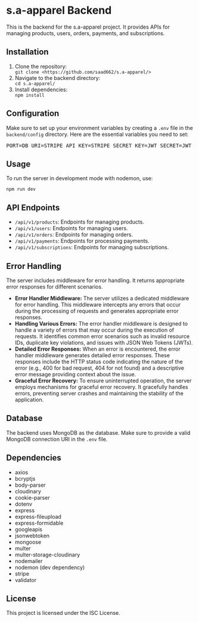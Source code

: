 <!DOCTYPE html>
<html lang="en">
<head>
    <meta charset="UTF-8">
    <meta name="viewport" content="width=device-width, initial-scale=1.0">
    <title>S.A-Apparel Backend README</title>
</head>
<body>
    <h1>s.a-apparel Backend</h1>
    <p>This is the backend for the s.a-apparel project. It provides APIs for managing products, users, orders, payments, and subscriptions.</p>
    <h2>Installation</h2>
    <ol>
        <li>Clone the repository:</li>
        <code>git clone &lt;https://github.com/saad662/s.a-apparel/&gt;</code>
        <li>Navigate to the backend directory:</li>
        <code>cd s.a-apparel/</code>
        <li>Install dependencies:</li>
        <code>npm install</code>
    </ol>
    <h2>Configuration</h2>
    <p>Make sure to set up your environment variables by creating a <code>.env</code> file in the <code>backend/config</code> directory. Here are the essential variables you need to set:</p>
    <pre>PORT=DB_URI=STRIPE_API_KEY=STRIPE_SECRET_KEY=JWT_SECRET=JWT_EXPIRE=COOKIE_EXPIRE=SMPT_SERVICE=SMPT_MAIL=SMPT_PASSWORD=SMPT_HOST=SMPT_PORT=CLOUDINARY_NAME=CLOUDINARY_API_KEY=CLOUDINARY_API_SECRET=</pre>
    <h2>Usage</h2>
    <p>To run the server in development mode with nodemon, use:</p>
    <code>npm run dev</code>
    <h2>API Endpoints</h2>
    <ul>
        <li><code>/api/v1/products</code>: Endpoints for managing products.</li>
        <li><code>/api/v1/users</code>: Endpoints for managing users.</li>
        <li><code>/api/v1/orders</code>: Endpoints for managing orders.</li>
        <li><code>/api/v1/payments</code>: Endpoints for processing payments.</li>
        <li><code>/api/v1/subscriptions</code>: Endpoints for managing subscriptions.</li>
    </ul>
    <h2>Error Handling</h2>
    <p>The server includes middleware for error handling. It returns appropriate error responses for different scenarios.</p>
    <ul>
        <li><strong>Error Handler Middleware:</strong> The server utilizes a dedicated middleware for error handling. This middleware intercepts any errors that occur during the processing of requests and generates appropriate error responses.</li>
        <li><strong>Handling Various Errors:</strong> The error handler middleware is designed to handle a variety of errors that may occur during the execution of requests. It identifies common error scenarios such as invalid resource IDs, duplicate key violations, and issues with JSON Web Tokens (JWTs).</li>
        <li><strong>Detailed Error Responses:</strong> When an error is encountered, the error handler middleware generates detailed error responses. These responses include the HTTP status code indicating the nature of the error (e.g., 400 for bad request, 404 for not found) and a descriptive error message providing context about the issue.</li>
        <li><strong>Graceful Error Recovery:</strong> To ensure uninterrupted operation, the server employs mechanisms for graceful error recovery. It gracefully handles errors, preventing server crashes and maintaining the stability of the application.</li>
    </ul>
    <h2>Database</h2>
    <p>The backend uses MongoDB as the database. Make sure to provide a valid MongoDB connection URI in the <code>.env</code> file.</p>
    <h2>Dependencies</h2>
    <ul>
        <li>axios</li>
        <li>bcryptjs</li>
        <li>body-parser</li>
        <li>cloudinary</li>
        <li>cookie-parser</li>
        <li>dotenv</li>
        <li>express</li>
        <li>express-fileupload</li>
        <li>express-formidable</li>
        <li>googleapis</li>
        <li>jsonwebtoken</li>
        <li>mongoose</li>
        <li>multer</li>
        <li>multer-storage-cloudinary</li>
        <li>nodemailer</li>
        <li>nodemon (dev dependency)</li>
        <li>stripe</li>
        <li>validator</li>
    </ul>
    <h2>License</h2>
    <p>This project is licensed under the ISC License.</p>
</body>

</html>
